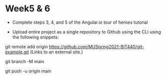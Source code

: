 # Week5 & 6
- Complete steps 3, 4, and 5 of the Angular.io tour of heroes tutorial

- Upload entire project as a single repository to Github using the CLI using the following snippets:

 

git remote add origin https://github.com/MUSpring2021-BIT440/git-example.git (Links to an external site.)

git branch -M main

git push -u origin main
